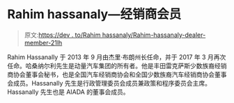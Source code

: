 # Rahim hassanaly—经销商会员

> 原文:[https://dev . to/Rahim hassanaly/Rahim-hassanaly-dealer-member-21lh](https://dev.to/rahimhassanally/rahim-hassanally-dealer-member-21lh)

Rahim Hassanally 于 2013 年 9 月由杰里·布朗州长任命，并于 2017 年 3 月再次任命。哈桑纳尔利先生是动量汽车集团的所有者。他是丰田雷克萨斯少数族裔经销商协会董事会秘书，也是全国汽车经销商协会和全国少数族裔汽车经销商协会董事会成员。Hassanally 先生是行政管理委员会成员兼政策和程序委员会主席。Hassanally 先生也是 AIADA 的董事会成员。
